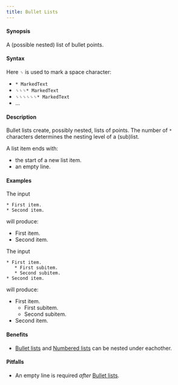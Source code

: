 ```yaml
---
title: Bullet Lists
---
```


#### Synopsis

A (possible nested) list of bullet points.

#### Syntax

Here `␠` is used to mark a space character:

*  `* MarkedText`
*  `␠␠␠* MarkedText`
*  `␠␠␠␠␠␠* MarkedText`
*  ...

#### Description

Bullet lists create, possibly nested, lists of points.
The number of `*` characters determines the nesting level of a (sub)list.

A list item ends with:

*  the start of a new list item.
*  an empty line.



#### Examples

The input

```
* First item.
* Second item.
```

will produce:

*  First item.
*  Second item.


The input

```
* First item.
   * First subitem.
   * Second subitem.
* Second item.
```

will produce:

*  First item.
   *  First subitem.
   *  Second subitem.
*  Second item.

#### Benefits

* [Bullet lists](../../../../Tutor/Markup/StructureMarkup/BulletLists) and [Numbered lists](../../../../Tutor/Markup/StructureMarkup/NumberedLists) can be nested under eachother.

#### Pitfalls

* An empty line is required _after_ [Bullet lists](../../../../Tutor/Markup/StructureMarkup/BulletLists).


